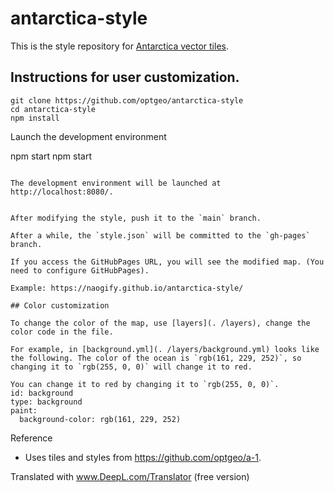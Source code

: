 # antarctica-style

This is the style repository for [Antarctica vector tiles](https://github.com/optgeo/a-1).

## Instructions for user customization.

```
git clone https://github.com/optgeo/antarctica-style
cd antarctica-style
npm install
```

Launch the development environment

npm start
npm start
```

The development environment will be launched at http://localhost:8080/.


After modifying the style, push it to the `main` branch.

After a while, the `style.json` will be committed to the `gh-pages` branch.

If you access the GitHubPages URL, you will see the modified map. (You need to configure GitHubPages).

Example: https://naogify.github.io/antarctica-style/

## Color customization

To change the color of the map, use [layers](. /layers), change the color code in the file.

For example, in [background.yml](. /layers/background.yml) looks like the following. The color of the ocean is `rgb(161, 229, 252)`, so changing it to `rgb(255, 0, 0)` will change it to red.

You can change it to red by changing it to `rgb(255, 0, 0)`.
id: background
type: background
paint: 
  background-color: rgb(161, 229, 252)
```

Reference
- Uses tiles and styles from https://github.com/optgeo/a-1.


Translated with www.DeepL.com/Translator (free version)